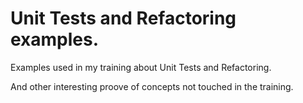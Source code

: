 # Unit Tests and Refactoring examples.

Examples used in my training about Unit Tests and Refactoring.

And other interesting proove of concepts not touched in the training.

